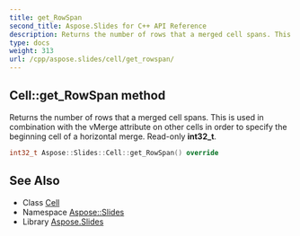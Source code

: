 ```yaml
---
title: get_RowSpan
second_title: Aspose.Slides for C++ API Reference
description: Returns the number of rows that a merged cell spans. This is used in combination with the vMerge attribute on other cells in order to specify the beginning cell of a horizontal merge. Read-only int32_t.
type: docs
weight: 313
url: /cpp/aspose.slides/cell/get_rowspan/
---
```

## Cell::get_RowSpan method


Returns the number of rows that a merged cell spans. This is used in combination with the vMerge attribute on other cells in order to specify the beginning cell of a horizontal merge. Read-only **int32_t**.

```cpp
int32_t Aspose::Slides::Cell::get_RowSpan() override
```

## See Also

* Class [Cell](../)
* Namespace [Aspose::Slides](../../)
* Library [Aspose.Slides](../../../)
